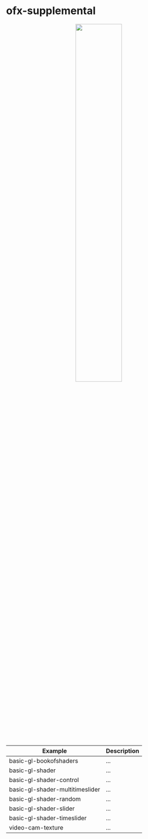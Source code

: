 # ofx-supplemental

<p align="center">
  <img width="50%" height="50%" src="https://i.pinimg.com/originals/c0/0a/0f/c00a0f2556d78284dc3b23a8df6b5dc5.png"/>  
</p>

| Example                           | Description   |
|-----------------------------------| ------------- |
| basic-gl-bookofshaders            | ...           |
| basic-gl-shader                   | ...           |
| basic-gl-shader-control           | ...           |
| basic-gl-shader-multitimeslider   | ...           |
| basic-gl-shader-random            | ...           |
| basic-gl-shader-slider            | ...           |
| basic-gl-shader-timeslider        | ...           |
| video-cam-texture                 | ...           |

